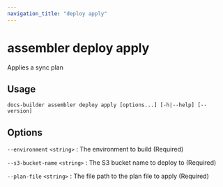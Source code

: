 ```yaml
---
navigation_title: "deploy apply"
---
```


# assembler deploy apply

Applies a sync plan

## Usage

```
docs-builder assembler deploy apply [options...] [-h|--help] [--version]
```

## Options

`--environment` `<string>`
:   The environment to build (Required)

`--s3-bucket-name` `<string>`
:   The S3 bucket name to deploy to (Required)

`--plan-file` `<string>`
:   The file path to the plan file to apply (Required)